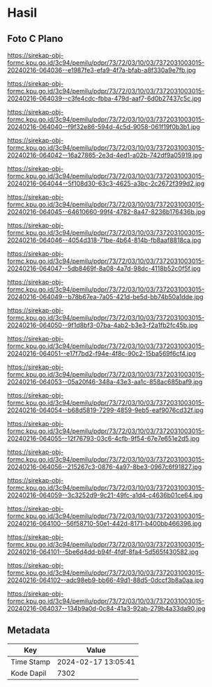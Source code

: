 # Hasil

## Foto C Plano

https://sirekap-obj-formc.kpu.go.id/3c94/pemilu/pdpr/73/72/03/10/03/7372031003015-20240216-064036--e1987fe3-efa9-4f7a-bfab-a8f330a9e7fb.jpg

https://sirekap-obj-formc.kpu.go.id/3c94/pemilu/pdpr/73/72/03/10/03/7372031003015-20240216-064039--c3fe4cdc-fbba-479d-aaf7-6d0b27437c5c.jpg

https://sirekap-obj-formc.kpu.go.id/3c94/pemilu/pdpr/73/72/03/10/03/7372031003015-20240216-064040--f9f32e86-594d-4c5d-9058-061f19f0b3b1.jpg

https://sirekap-obj-formc.kpu.go.id/3c94/pemilu/pdpr/73/72/03/10/03/7372031003015-20240216-064042--16a27865-2e3d-4ed1-a02b-742df9a05919.jpg

https://sirekap-obj-formc.kpu.go.id/3c94/pemilu/pdpr/73/72/03/10/03/7372031003015-20240216-064044--5f108d30-63c3-4625-a3bc-2c2672f399d2.jpg

https://sirekap-obj-formc.kpu.go.id/3c94/pemilu/pdpr/73/72/03/10/03/7372031003015-20240216-064045--64610660-99f4-4782-8a47-8236b176436b.jpg

https://sirekap-obj-formc.kpu.go.id/3c94/pemilu/pdpr/73/72/03/10/03/7372031003015-20240216-064046--4054d318-71be-4b64-814b-fb8aaf8818ca.jpg

https://sirekap-obj-formc.kpu.go.id/3c94/pemilu/pdpr/73/72/03/10/03/7372031003015-20240216-064047--5db8469f-8a08-4a7d-98dc-4118b52c0f5f.jpg

https://sirekap-obj-formc.kpu.go.id/3c94/pemilu/pdpr/73/72/03/10/03/7372031003015-20240216-064049--b78b67ea-7a05-421d-be5d-bb74b50a1dde.jpg

https://sirekap-obj-formc.kpu.go.id/3c94/pemilu/pdpr/73/72/03/10/03/7372031003015-20240216-064050--9f1d8bf3-07ba-4ab2-b3e3-f2a1fb2fc45b.jpg

https://sirekap-obj-formc.kpu.go.id/3c94/pemilu/pdpr/73/72/03/10/03/7372031003015-20240216-064051--e17f7bd2-f94e-4f8c-90c2-15ba569f6cf4.jpg

https://sirekap-obj-formc.kpu.go.id/3c94/pemilu/pdpr/73/72/03/10/03/7372031003015-20240216-064053--05a20f46-348a-43e3-aa1c-858ac685baf9.jpg

https://sirekap-obj-formc.kpu.go.id/3c94/pemilu/pdpr/73/72/03/10/03/7372031003015-20240216-064054--b68d5819-7299-4859-9eb5-eaf9076cd32f.jpg

https://sirekap-obj-formc.kpu.go.id/3c94/pemilu/pdpr/73/72/03/10/03/7372031003015-20240216-064055--12f76793-03c6-4cfb-9f54-67e7e651e2d5.jpg

https://sirekap-obj-formc.kpu.go.id/3c94/pemilu/pdpr/73/72/03/10/03/7372031003015-20240216-064056--215267c3-0876-4a97-8be3-0967c6f91827.jpg

https://sirekap-obj-formc.kpu.go.id/3c94/pemilu/pdpr/73/72/03/10/03/7372031003015-20240216-064059--3c3252d9-9c21-49fc-a1d4-c4636b01ce64.jpg

https://sirekap-obj-formc.kpu.go.id/3c94/pemilu/pdpr/73/72/03/10/03/7372031003015-20240216-064100--56f58710-50e1-442d-8171-b400bb466396.jpg

https://sirekap-obj-formc.kpu.go.id/3c94/pemilu/pdpr/73/72/03/10/03/7372031003015-20240216-064101--5be6d4dd-b94f-4fdf-8fa4-5d565f430582.jpg

https://sirekap-obj-formc.kpu.go.id/3c94/pemilu/pdpr/73/72/03/10/03/7372031003015-20240216-064102--adc98eb9-bb66-49d1-88d5-0dccf3b8a0aa.jpg

https://sirekap-obj-formc.kpu.go.id/3c94/pemilu/pdpr/73/72/03/10/03/7372031003015-20240216-064037--134b9a0d-0c84-41a3-92ab-279b4a33da90.jpg


## Metadata

| Key        | Value               |
| ---------- | ------------------- |
| Time Stamp | 2024-02-17 13:05:41 |
| Kode Dapil | 7302                |



